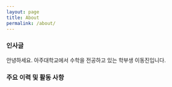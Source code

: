 ```yaml
---
layout: page
title: About
permalink: /about/
---
```

### 인사글
안녕하세요. 아주대학교에서 수학을 전공하고 있는 학부생 이동진입니다. <br/>
### 주요 이력 및 활동 사항
